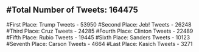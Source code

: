 #Total Number of Tweets: 164475 
---
#First Place: Trump Tweets - 53950
#Second Place: Jeb! Tweets - 26248
#Third Place: Cruz Tweets - 24285
#Fourth Place: Clinton Tweets - 22489
#Fifth Place: Rubio Tweets - 19445
#Sixth Place: Sanders Tweets - 10123
#Seventh Place: Carson Tweets - 4664
#Last Place: Kasich Tweets - 3271
